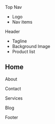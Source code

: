 Top Nav
- Logo
- Nav items


Header
- Tagline
- Background Image
- Product list

Home
-


About


Contact


Services


Blog


Footer
